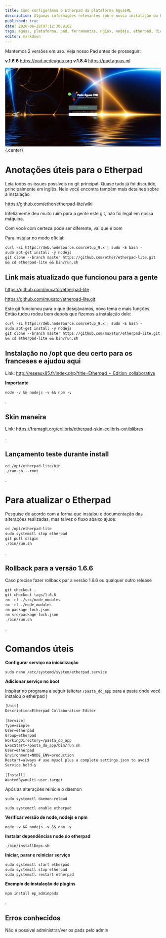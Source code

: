 ```yaml
---
title: Como configuramos o Etherpad da plataforma ÁguasML
description: Algumas informações relevantes sobre nossa instalação do Etherpad  v1.6.6 no Pede Água Pad
published: true
date: 2020-06-28T07:12:30.916Z
tags: águas, plataforma, pad, ferramentas, nginx, nodejs, etherpad, dicas
editor: markdown
---
```


Mantemos 2 versões em uso. Veja nosso Pad antes de prosseguir:

**v.1.6.6** https://pad.pedeagua.org
**v.1.8.4** https://pad.aguas.ml




<img src="/uploads/imagens-do-pad/print-pad-pedeagua-org.png" width="550" /> {.center}

# Anotações úteis para o Etherpad

Leia todos os issues possíveis no git principal. Quase tudo já foi discutido, principalmente em inglês. Nele você encontra também mais detalhes sobre a instalação


https://github.com/ether/etherpad-lite/wiki


Infelizmente deu muito ruim para a gente este git, não foi legal em nossa máquina.


Com você com certeza pode ser diferente, vai que é bom


Para instalar no modo oficial:



```text
curl -sL https://deb.nodesource.com/setup_9.x | sudo -E bash -
sudo apt-get install -y nodejs
git clone --branch master https://github.com/ether/etherpad-lite.git && cd etherpad-lite && bin/run.sh
```





## Link mais atualizado que funcionou para a gente

https://github.com/muxator/etherpad-lite

https://github.com/muxator/etherpad-lite.git

Este git funcionou para o que desejávamos, novo tema e mais funções. Então tudou rodou bem depois que fizemos a instalação dele:




```text
curl -sL https://deb.nodesource.com/setup_9.x | sudo -E bash -
sudo apt-get install -y nodejs
git clone --branch master https://github.com/muxator/etherpad-lite.git && cd etherpad-lite && bin/run.sh
```


## Instalação no /opt que deu certo para os franceses e ajudou aqui

Link: http://reseaux85.fr/index.php?title=Etherpad_-_Edition_collaborative

**Importante**
```
node -v && nodejs -v && npm -v
```


.
## Skin maneira

Link: https://framagit.org/colibris/etherpad-skin-colibris-outilslibres


.
## Lançamento teste durante install

```text
cd /opt/etherpad-lite/bin
./run.sh --root
```

.
# Para atualizar o Etherpad
Pesquise de acordo com a forma que instalou e documentação das alterações realizadas, mas talvez o fluxo abaixo ajude:

```text
cd /opt/etherpad-lite
sudo systemctl stop etherpad
git pull origin
./bin/run.sh
```

.
## Rollback para a versão 1.6.6
Caso precise fazer rollback par a versão 1.6.6 ou qualquer outro release

```
git checkout .
git checkout tags/1.6.6
rm -rf ./src/node_modules
rm -rf ./node_modules
rm package-lock.json
rm src/package-lock.json
./bin/run.sh
```


.
# Comandos úteis

**Configurar serviço na inicialização**

``` 
sudo nano /etc/systemd/system/etherpad.service
```


**Adicionar serviço no boot**

Inspirar no programa a seguir (alterar `/pasta_do_app` para a pasta onde você instalou o etherpad )

```
[Unit]
Description=Etherpad Collaborative Editor

[Service]
Type=simple
User=etherpad
Group=etherpad
WorkingDirectory=/pasta_do_app
ExecStart=/pasta_do_app/bin/run.sh
User=etherpad
Environment=NODE_ENV=production
Restart=always # use mysql plus a complete settings.json to avoid Service hold-$

[Install]
WantedBy=multi-user.target

```

Após as alterações reinicie o daemon

```
sudo systemctl daemon-reload
```

```
sudo systemctl enable etherpad
```

**Verificar versão de node, nodejs e npm**
``` 
node -v && nodejs -v && npm -v
```


**Instalar dependências node do etherpad**

``` 
./bin/installDeps.sh
```

**Iniciar, parar e reiniciar serviço**
```text
sudo systemctl start etherpad
sudo systemctl stop etherpad
sudo systemctl restart etherpad
```

**Exemplo de instalação de plugins**
```
npm install ep_adminpads
```

.
## Erros conhecidos

Não é possível administrar/ver os pads pelo admin
